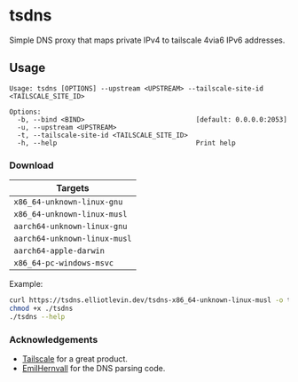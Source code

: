 tsdns
=====

Simple DNS proxy that maps private IPv4 to tailscale 4via6 IPv6 addresses.


## Usage

```
Usage: tsdns [OPTIONS] --upstream <UPSTREAM> --tailscale-site-id <TAILSCALE_SITE_ID>

Options:
  -b, --bind <BIND>                            [default: 0.0.0.0:2053]
  -u, --upstream <UPSTREAM>                    
  -t, --tailscale-site-id <TAILSCALE_SITE_ID>  
  -h, --help                                   Print help
```

### Download

| Targets |
|---------|
| `x86_64-unknown-linux-gnu` | 
| `x86_64-unknown-linux-musl` |
| `aarch64-unknown-linux-gnu` | 
| `aarch64-unknown-linux-musl` |
| `aarch64-apple-darwin` |
| `x86_64-pc-windows-msvc` |

Example:

```sh
curl https://tsdns.elliotlevin.dev/tsdns-x86_64-unknown-linux-musl -o tsdns
chmod +x ./tsdns
./tsdns --help
```

### Acknowledgements

- [Tailscale](https://tailscale.com/) for a great product.
- [EmilHernvall](https://github.com/EmilHernvall/dnsguide) for the DNS parsing code.

